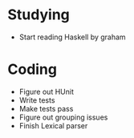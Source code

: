 # Studying
- Start reading Haskell by graham

# Coding
- Figure out HUnit
- Write tests
- Make tests pass
- Figure out grouping issues
- Finish Lexical parser
